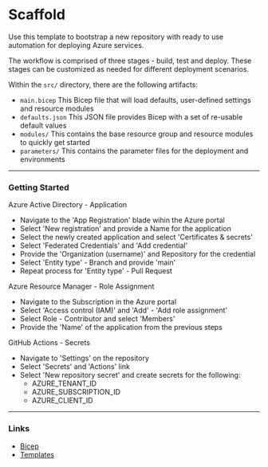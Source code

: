 # Scaffold

Use this template to bootstrap a new repository with ready to use automation for deploying Azure services.

The workflow is comprised of three stages - build, test and deploy. These stages can be customized as needed for different deployment scenarios.

Within the `src/` directory, there are the following artifacts:

- `main.bicep` This Bicep file that will load defaults, user-defined settings and resource modules
- `defaults.json` This JSON file provides Bicep with a set of re-usable default values
- `modules/` This contains the base resource group and resource modules to quickly get started
- `parameters/` This contains the parameter files for the deployment and environments

---

### Getting Started

Azure Active Directory - Application

- Navigate to the 'App Registration' blade wihin the Azure portal
- Select 'New registration' and provide a Name for the application
- Select the newly created application and select 'Certificates & secrets'
- Select 'Federated Credentials' and 'Add credential'
- Provide the 'Organization (username)' and Repository for the credential
- Select 'Entity type' - Branch and provide 'main'
- Repeat process for 'Entity type' - Pull Request

Azure Resource Manager - Role Assignment

- Navigate to the Subscription in the Azure portal
- Select 'Access control (IAM)' and 'Add' - 'Add role assignment'
- Select Role - Contributor and select 'Members'
- Provide the 'Name' of the application from the previous steps

GitHub Actions - Secrets

- Navigate to 'Settings' on the repository
- Select 'Secrets' and 'Actions' link
- Select 'New repository secret' and create secrets for the following:
  - AZURE_TENANT_ID
  - AZURE_SUBSCRIPTION_ID
  - AZURE_CLIENT_ID

---

### Links

- [Bicep](https://github.com/Azure/bicep)
- [Templates](https://docs.microsoft.com/azure/templates)
